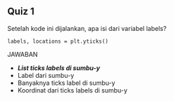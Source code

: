 ## Quiz 1

Setelah kode ini dijalankan, apa isi dari variabel labels?

```
labels, locations = plt.yticks()
```

JAWABAN

- **_List ticks labels di sumbu-y_**
- Label dari sumbu-y
- Banyaknya ticks label di sumbu-y
- Koordinat dari ticks labels di sumbu-y
